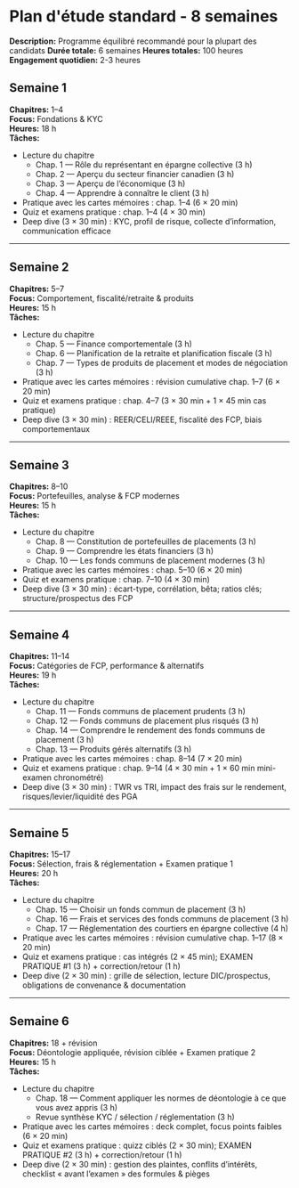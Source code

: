 # Plan d'étude standard - 8 semaines

**Description:** Programme équilibré recommandé pour la plupart des candidats
**Durée totale:** 6 semaines
**Heures totales:** 100 heures
**Engagement quotidien:** 2-3 heures

## Semaine 1
**Chapitres:** 1–4  
**Focus:** Fondations & KYC  
**Heures:** 18 h  
**Tâches:**
- Lecture du chapitre
    - Chap. 1 — Rôle du représentant en épargne collective (3 h)
    - Chap. 2 — Aperçu du secteur financier canadien (3 h)
    - Chap. 3 — Aperçu de l’économique (3 h)
    - Chap. 4 — Apprendre à connaître le client (3 h)
- Pratique avec les cartes mémoires : chap. 1–4 (6 × 20 min)
- Quiz et examens pratique : chap. 1–4 (4 × 30 min)
- Deep dive (3 × 30 min) : KYC, profil de risque, collecte d’information, communication efficace

---

## Semaine 2
**Chapitres:** 5–7  
**Focus:** Comportement, fiscalité/retraite & produits  
**Heures:** 15 h  
**Tâches:**
- Lecture du chapitre
    - Chap. 5 — Finance comportementale (3 h)
    - Chap. 6 — Planification de la retraite et planification fiscale (3 h)
    - Chap. 7 — Types de produits de placement et modes de négociation (3 h)
- Pratique avec les cartes mémoires : révision cumulative chap. 1–7 (6 × 20 min)
- Quiz et examens pratique : chap. 4–7 (3 × 30 min + 1 × 45 min cas pratique)
- Deep dive (3 × 30 min) : REER/CELI/REEE, fiscalité des FCP, biais comportementaux

---

## Semaine 3
**Chapitres:** 8–10  
**Focus:** Portefeuilles, analyse & FCP modernes  
**Heures:** 15 h  
**Tâches:**
- Lecture du chapitre
    - Chap. 8 — Constitution de portefeuilles de placements (3 h)
    - Chap. 9 — Comprendre les états financiers (3 h)
    - Chap. 10 — Les fonds communs de placement modernes (3 h)
- Pratique avec les cartes mémoires : chap. 5–10 (6 × 20 min)
- Quiz et examens pratique : chap. 7–10 (4 × 30 min)
- Deep dive (3 × 30 min) : écart-type, corrélation, bêta; ratios clés; structure/prospectus des FCP

---

## Semaine 4
**Chapitres:** 11–14  
**Focus:** Catégories de FCP, performance & alternatifs  
**Heures:** 19 h  
**Tâches:**
- Lecture du chapitre
    - Chap. 11 — Fonds communs de placement prudents (3 h)
    - Chap. 12 — Fonds communs de placement plus risqués (3 h)
    - Chap. 14 — Comprendre le rendement des fonds communs de placement (3 h)
    - Chap. 13 — Produits gérés alternatifs (3 h)
- Pratique avec les cartes mémoires : chap. 8–14 (7 × 20 min)
- Quiz et examens pratique : chap. 9–14 (4 × 30 min + 1 × 60 min mini-examen chronométré)
- Deep dive (3 × 30 min) : TWR vs TRI, impact des frais sur le rendement, risques/levier/liquidité des PGA

---

## Semaine 5
**Chapitres:** 15–17  
**Focus:** Sélection, frais & réglementation + Examen pratique 1  
**Heures:** 20 h  
**Tâches:**
- Lecture du chapitre
    - Chap. 15 — Choisir un fonds commun de placement (3 h)
    - Chap. 16 — Frais et services des fonds communs de placement (3 h)
    - Chap. 17 — Réglementation des courtiers en épargne collective (4 h)
- Pratique avec les cartes mémoires : révision cumulative chap. 1–17 (8 × 20 min)
- Quiz et examens pratique : cas intégrés (2 × 45 min); EXAMEN PRATIQUE #1 (3 h) + correction/retour (1 h)
- Deep dive (2 × 30 min) : grille de sélection, lecture DIC/prospectus, obligations de convenance & documentation

---

## Semaine 6
**Chapitres:** 18 + révision  
**Focus:** Déontologie appliquée, révision ciblée + Examen pratique 2  
**Heures:** 15 h  
**Tâches:**
- Lecture du chapitre
    - Chap. 18 — Comment appliquer les normes de déontologie à ce que vous avez appris (3 h)
    - Revue synthèse KYC / sélection / réglementation (3 h)
- Pratique avec les cartes mémoires : deck complet, focus points faibles (6 × 20 min)
- Quiz et examens pratique : quizz ciblés (2 × 30 min); EXAMEN PRATIQUE #2 (3 h) + correction/retour (1 h)
- Deep dive (2 × 30 min) : gestion des plaintes, conflits d’intérêts, checklist « avant l’examen » des formules & pièges

